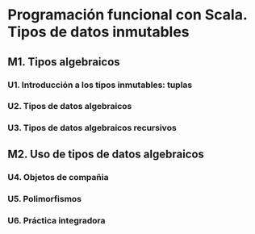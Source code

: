 [//]: # (Definido por Juan Francisco Cardona McCormick)

# Programación funcional con Scala. Tipos de datos inmutables


## M1. Tipos algebraicos

### U1. Introducción a los tipos inmutables: tuplas

### U2. Tipos de datos algebraicos

### U3. Tipos de datos algebraicos recursivos

## M2. Uso de tipos de datos algebraicos

### U4. Objetos de compañia

### U5. Polimorfismos

### U6. Práctica integradora
